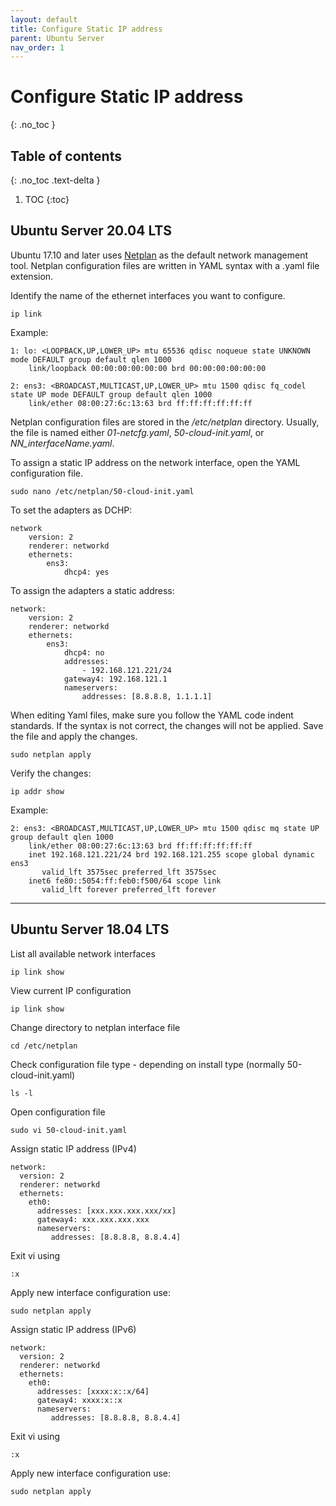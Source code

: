 ```yaml
---
layout: default
title: Configure Static IP address
parent: Ubuntu Server
nav_order: 1
---
```


# Configure Static IP address
{: .no_toc }

## Table of contents
{: .no_toc .text-delta }

1. TOC
{:toc}

## Ubuntu Server 20.04 LTS

Ubuntu 17.10 and later uses [Netplan](https://netplan.io/) as the default network management tool. Netplan configuration files are written in YAML syntax with a .yaml file extension.

Identify the name of the ethernet interfaces you want to configure.

```shell
ip link
```

Example:
```shell
1: lo: <LOOPBACK,UP,LOWER_UP> mtu 65536 qdisc noqueue state UNKNOWN mode DEFAULT group default qlen 1000
    link/loopback 00:00:00:00:00:00 brd 00:00:00:00:00:00

2: ens3: <BROADCAST,MULTICAST,UP,LOWER_UP> mtu 1500 qdisc fq_codel state UP mode DEFAULT group default qlen 1000
    link/ether 08:00:27:6c:13:63 brd ff:ff:ff:ff:ff:ff
```

Netplan configuration files are stored in the */etc/netplan* directory. Usually, the file is named either *01-netcfg.yaml*, *50-cloud-init.yaml*, or *NN_interfaceName.yaml*.

To assign a static IP address on the network interface, open the YAML configuration file.

```shell
sudo nano /etc/netplan/50-cloud-init.yaml
```

To set the adapters as DCHP:
```shell
network
    version: 2
    renderer: networkd
    ethernets:
        ens3:
            dhcp4: yes
```

To assign the adapters a static address:

```shell
network:
    version: 2
    renderer: networkd
    ethernets:
        ens3:
            dhcp4: no
            addresses:
                - 192.168.121.221/24
            gateway4: 192.168.121.1
            nameservers:
                addresses: [8.8.8.8, 1.1.1.1]
```

When editing Yaml files, make sure you follow the YAML code indent standards. If the syntax is not correct, the changes will not be applied.
Save the file and apply the changes.

```shell
sudo netplan apply
```

Verify the changes:

```shell
ip addr show
```

Example:

```shell
2: ens3: <BROADCAST,MULTICAST,UP,LOWER_UP> mtu 1500 qdisc mq state UP group default qlen 1000
    link/ether 08:00:27:6c:13:63 brd ff:ff:ff:ff:ff:ff
    inet 192.168.121.221/24 brd 192.168.121.255 scope global dynamic ens3
       valid_lft 3575sec preferred_lft 3575sec
    inet6 fe80::5054:ff:feb0:f500/64 scope link
       valid_lft forever preferred_lft forever
```

***

## Ubuntu Server 18.04 LTS

List all available network interfaces

```shell
ip link show
```

View current IP configuration

```shell
ip link show
```

Change directory to netplan interface file
```shell
cd /etc/netplan
```

Check configuration file type - depending on install type (normally 50-cloud-init.yaml)
```shell
ls -l
```

Open configuration file
```shell
sudo vi 50-cloud-init.yaml
```

Assign static IP address (IPv4)
```shell
network:
  version: 2
  renderer: networkd
  ethernets:
    eth0:
      addresses: [xxx.xxx.xxx.xxx/xx]
      gateway4: xxx.xxx.xxx.xxx
      nameservers:
         addresses: [8.8.8.8, 8.8.4.4]
```

Exit vi using
```shell
:x
```

Apply new interface configuration use:
```shell
sudo netplan apply
```

Assign static IP address (IPv6)
```shell
network:
  version: 2
  renderer: networkd
  ethernets:
    eth0:
      addresses: [xxxx:x::x/64]
      gateway4: xxxx:x::x
      nameservers:
         addresses: [8.8.8.8, 8.8.4.4]
```

Exit vi using
```shell
:x
```

Apply new interface configuration use:
```shell
sudo netplan apply
```
